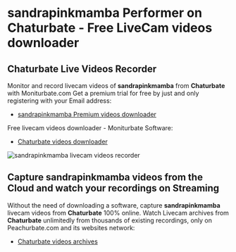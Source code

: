 # sandrapinkmamba Performer on Chaturbate - Free LiveCam videos downloader

## Chaturbate Live Videos Recorder

Monitor and record livecam videos of **sandrapinkmamba** from **Chaturbate** with Moniturbate.com
Get a premium trial for free by just and only registering with your Email address:
* [sandrapinkmamba Premium videos downloader](https://moniturbate.com/request-demo-licence-key.html)

Free livecam videos downloader - Moniturbate Software:
* [Chaturbate videos downloader](https://moniturbate.com/moniturbate-download-software.html)

![sandrapinkmamba livecam videos recorder](https://peachurnet.com/templates/moniturbate-software.png)


## Capture sandrapinkmamba videos from the Cloud and watch your recordings on Streaming

Without the need of downloading a software, capture **sandrapinkmamba** livecam videos from **Chaturbate** 100% online.
Watch Livecam archives from **Chaturbate** unlimitedly from thousands of existing recordings, only on Peachurbate.com and its websites network:
* [Chaturbate videos archives](https://peachurnet.com/)